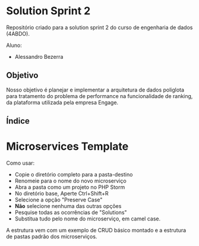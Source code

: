 # Solution Sprint 2

Repositório criado para a solution sprint 2 do curso de engenharia de dados (4ABDO). 

Aluno:
* Alessandro Bezerra


## Objetivo
Nosso objetivo é planejar e implementar a arquitetura de dados poliglota para tratamento do problema de performance na funcionalidade de ranking, da plataforma utilizada pela empresa Engage.

## Índice


# Microservices Template
Como usar:
- Copie o diretório completo para a pasta-destino
- Renomeie para o nome do novo microserviço
- Abra a pasta como um projeto no PHP Storm
- No diretório base, Aperte Ctrl+Shift+R
- Selecione a opção "Preserve Case"
- **Não** selecione nenhuma das outras opções
- Pesquise todas as ocorrências de "Solutions"
- Substitua tudo pelo nome do microserviço, em camel case.

A estrutura vem com um exemplo de CRUD básico montado e a estrutura de pastas padrão dos microserviços.
